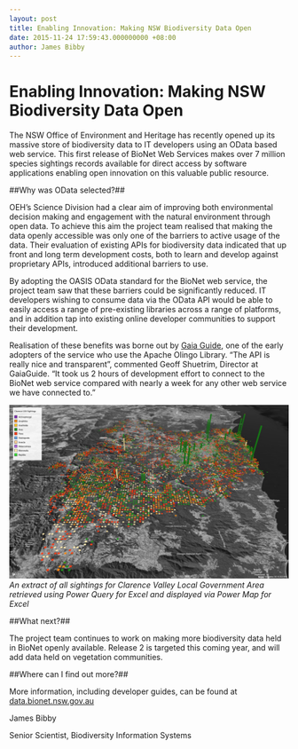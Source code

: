 ```yaml
---
layout: post
title: Enabling Innovation: Making NSW Biodiversity Data Open
date: 2015-11-24 17:59:43.000000000 +08:00
author: James Bibby
---
```

# Enabling Innovation: Making NSW Biodiversity Data Open #

The NSW Office of Environment and Heritage has recently opened up its massive store of biodiversity data to IT developers using an OData based web service.  This first release of BioNet Web Services makes over 7 million species sightings records available for direct access by software applications enabling open innovation on this valuable public resource.

##Why was OData selected?##

OEH’s Science Division had a clear aim of improving both environmental decision making and engagement with the natural environment through open data.  To achieve this aim the project team realised that making the data openly accessible was only one of the barriers to active usage of the data.  Their evaluation of existing APIs for biodiversity data indicated that up front and long term development costs, both to learn and develop against proprietary APIs, introduced additional barriers to use.

By adopting the OASIS OData standard for the BioNet web service, the project team saw that these barriers could be significantly reduced.   IT developers wishing to consume data via the OData API would be able to easily access a range of pre-existing libraries across a range of platforms, and in addition tap into existing online developer communities to support their development.

Realisation of these benefits was borne out by [Gaia Guide](www.gaiaguide.info), one of the early adopters of the service who use the Apache Olingo Library.  “The API is really nice and transparent”, commented Geoff Shuetrim, Director at GaiaGuide.  “It took us 2 hours of development effort to connect to the BioNet web service compared with nearly a week for any other web service we have connected to.”

![Excel Biodiversity Powermap](/assets/biodiversitypowermap.png)
*An extract of all sightings for Clarence Valley Local Government Area retrieved using Power Query for Excel and displayed via Power Map for Excel*

##What next?##

The project team continues to work on making more biodiversity data held in BioNet openly available.  Release 2 is targeted this coming year, and will add data held on vegetation communities.

##Where can I find out more?##

More information, including developer guides, can be found at [data.bionet.nsw.gov.au](data.bionet.nsw.gov.au)

James Bibby

Senior Scientist, Biodiversity Information Systems
